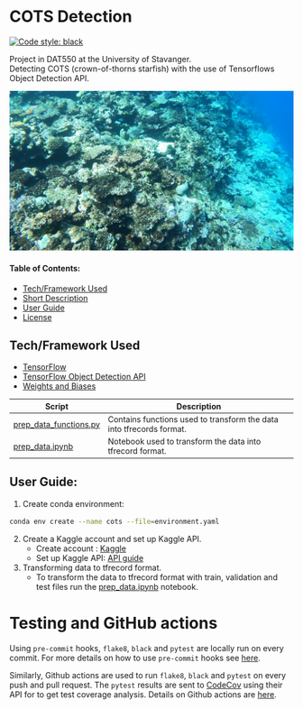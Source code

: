 <a name="toppp"></a>
# COTS Detection

[![Code style: black](https://img.shields.io/badge/code%20style-black-000000.svg)](https://github.com/psf/black)

Project in DAT550 at the University of Stavanger.  
Detecting COTS (crown-of-thorns starfish) with the use of Tensorflows Object Detection API.  

![Image from dataset](https://github.com/havardMoe/cots_detection/blob/cab3dfde862b47d9aa4af29996229096a5917728/images/vis.png)

#### Table of Contents:  
- [Tech/Framework Used](#tech)  
- [Short Description](#desc)  
- [User Guide](#usr-guide)  
- [License](#license)

<a name="tech"></a>
## Tech/Framework Used
- [TensorFlow](https://www.tensorflow.org/api_docs/python/tf)
- [TensorFlow Object Detection API](https://github.com/tensorflow/models/tree/master/research/object_detection)
- [Weights and Biases](https://wandb.ai/site)


Script  | Description
------------- | ------------- 
[prep_data_functions.py](https://github.com/havardMoe/cots_detection/blob/59836d38673fdc7e8f771f0a619c543ef1c8ba19/code/prep_data_functions.py)  | Contains functions used to transform the data into tfrecords format.
[prep_data.ipynb](https://github.com/havardMoe/cots_detection/blob/59836d38673fdc7e8f771f0a619c543ef1c8ba19/code/prep_data.ipynb)  | Notebook used to transform the data into tfrecord format.

<a name="usr-guide"></a>
## User Guide:
1. Create conda environment:
```bash
conda env create --name cots --file=environment.yaml
```
2. Create a Kaggle account and set up Kaggle API. 
    - Create account : [Kaggle](https://www.kaggle.com/)
    - Set up Kaggle API: [API guide](https://www.kaggle.com/docs/api)
3. Transforming data to tfrecord format.
      - To transform the data to tfrecord format with train, validation and test files run the [prep_data.ipynb](https://github.com/havardMoe/cots_detection/blob/59836d38673fdc7e8f771f0a619c543ef1c8ba19/code/prep_data.ipynb) notebook.

# Testing and GitHub actions

Using `pre-commit` hooks, `flake8`, `black` and `pytest` are locally run on every commit. For more details on how to use `pre-commit` hooks see [here](https://github.com/iai-group/guidelines/tree/main/python#install-pre-commit-hooks).

Similarly, Github actions are used to run `flake8`, `black` and `pytest` on every push and pull request. The `pytest` results are sent to [CodeCov](https://about.codecov.io/) using their API for to get test coverage analysis. Details on Github actions are [here](https://github.com/iai-group/guidelines/blob/main/github/Actions.md).


